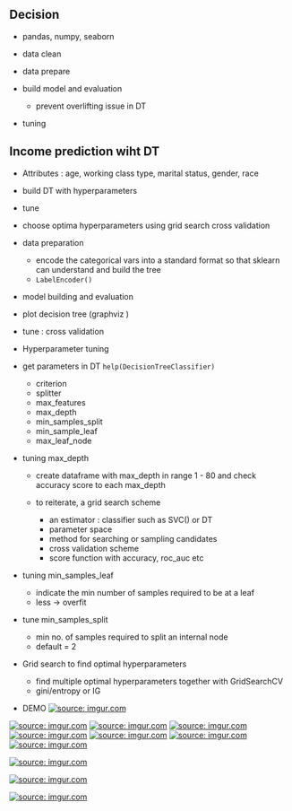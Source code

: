 ## Decision 
- pandas, numpy, seaborn

- data clean 
- data prepare 

- build model and evaluation 
    - prevent overlifting issue in DT 
- tuning 



## Income prediction wiht DT 
- Attributes : age, working class type, marital status, gender, race 
- build DT with hyperparameters 
- tune
- choose optima hyperparameters using grid search cross validation 


- data preparation 
    - encode the categorical vars into a standard format so that sklearn can understand and build the tree 
    - `LabelEncoder()`



- model building and evaluation  



- plot decision tree (graphviz )


- tune : cross validation 

- Hyperparameter tuning 

- get parameters in DT `help(DecisionTreeClassifier)`
    - criterion 
    - splitter 
    - max_features
    - max_depth
    - min_samples_split
    - min_sample_leaf
    - max_leaf_node 


- tuning max_depth 
    - create dataframe with max_depth in range 1 - 80 and check accuracy score to each max_depth 

    - to reiterate, a grid search scheme 
        - an estimator : classifier such as SVC() or DT
        - parameter space
        - method for searching or sampling candidates 
        - cross validation scheme
        - score function with accuracy, roc_auc etc 



- tuning min_samples_leaf
    - indicate the min number of samples required to be at a leaf
    - less -> overfit 


- tune min_samples_split 
    - min no. of samples required to split an internal node 
    - default = 2 
    

- Grid search to find optimal hyperparameters 
    - find multiple optimal hyperparameters together with GridSearchCV 
    - gini/entropy or IG 





- DEMO 
<a href="https://imgur.com/5CO54Fi"><img src="https://i.imgur.com/5CO54Fi.png" title="source: imgur.com" /></a>

<a href="https://imgur.com/WdO9kfE"><img src="https://i.imgur.com/WdO9kfE.png" title="source: imgur.com" /></a>
<a href="https://imgur.com/xaR9XgU"><img src="https://i.imgur.com/xaR9XgU.png" title="source: imgur.com" /></a>
<a href="https://imgur.com/7qbPT8S"><img src="https://i.imgur.com/7qbPT8S.png" title="source: imgur.com" /></a>
<a href="https://imgur.com/ztwgvTC"><img src="https://i.imgur.com/ztwgvTC.png" title="source: imgur.com" /></a>
<a href="https://imgur.com/5ere7lX"><img src="https://i.imgur.com/5ere7lX.png" title="source: imgur.com" /></a>
<a href="https://imgur.com/jGNSklG"><img src="https://i.imgur.com/jGNSklG.png" title="source: imgur.com" /></a>
<a href="https://imgur.com/2Ptzrbq"><img src="https://i.imgur.com/2Ptzrbq.png" title="source: imgur.com" /></a>

<a href="https://imgur.com/09U8tR1"><img src="https://i.imgur.com/09U8tR1.png" title="source: imgur.com" /></a>

<a href="https://imgur.com/QLc12uN"><img src="https://i.imgur.com/QLc12uN.png" title="source: imgur.com" /></a>

<a href="https://imgur.com/WhFhC0S"><img src="https://i.imgur.com/WhFhC0S.png" title="source: imgur.com" /></a>
